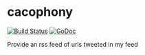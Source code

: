 # cacophony

[![Build Status](https://travis-ci.org/icco/cacophony.svg?branch=master)](https://travis-ci.org/icco/cacophony) [![GoDoc](https://godoc.org/github.com/icco/cacophony?status.svg)](https://godoc.org/github.com/icco/cacophony)

Provide an rss feed of urls tweeted in my feed
